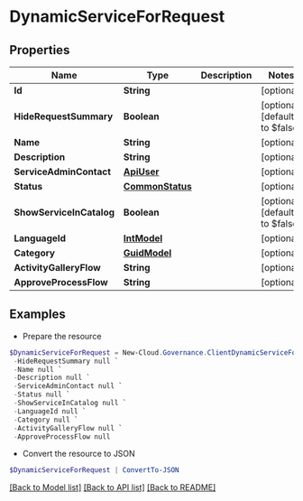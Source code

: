 # DynamicServiceForRequest
## Properties

Name | Type | Description | Notes
------------ | ------------- | ------------- | -------------
**Id** | **String** |  | [optional] 
**HideRequestSummary** | **Boolean** |  | [optional] [default to $false]
**Name** | **String** |  | [optional] 
**Description** | **String** |  | [optional] 
**ServiceAdminContact** | [**ApiUser**](ApiUser.md) |  | [optional] 
**Status** | [**CommonStatus**](CommonStatus.md) |  | [optional] 
**ShowServiceInCatalog** | **Boolean** |  | [optional] [default to $false]
**LanguageId** | [**IntModel**](IntModel.md) |  | [optional] 
**Category** | [**GuidModel**](GuidModel.md) |  | [optional] 
**ActivityGalleryFlow** | **String** |  | [optional] 
**ApproveProcessFlow** | **String** |  | [optional] 

## Examples

- Prepare the resource
```powershell
$DynamicServiceForRequest = New-Cloud.Governance.ClientDynamicServiceForRequest  -Id null `
 -HideRequestSummary null `
 -Name null `
 -Description null `
 -ServiceAdminContact null `
 -Status null `
 -ShowServiceInCatalog null `
 -LanguageId null `
 -Category null `
 -ActivityGalleryFlow null `
 -ApproveProcessFlow null
```

- Convert the resource to JSON
```powershell
$DynamicServiceForRequest | ConvertTo-JSON
```

[[Back to Model list]](../README.md#documentation-for-models) [[Back to API list]](../README.md#documentation-for-api-endpoints) [[Back to README]](../README.md)

